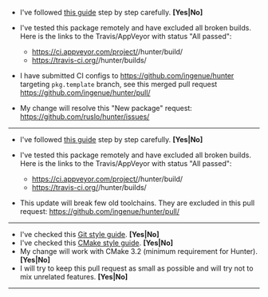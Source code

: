 <!--- Use this part of template if you're adding new package. Remove the rest. -->
<!--- BEGIN -->

* I've followed [this guide](https://docs.hunter.sh/en/latest/creating-new/create/cmake.html)
  step by step carefully. **[Yes|No]**

* I've tested this package remotely and have excluded all broken builds.
  Here is the links to the Travis/AppVeyor with status "All passed":

  * https://ci.appveyor.com/project/<username>/hunter/build/<build-number>
  * https://travis-ci.org/<username>/hunter/builds/<build-number>

* I have submitted CI configs to https://github.com/ingenue/hunter targeting `pkg.template` branch,
  see this merged pull request https://github.com/ingenue/hunter/pull/<number>

<!--- Remove next line if there is no corresponding "New package" issue. -->
* My change will resolve this "New package" request: https://github.com/ruslo/hunter/issues/<number>

---
<!--- END -->

<!--- Use this part of template if you're updating existing package. Remove the rest. -->
<!--- BEGIN -->

* I've followed [this guide](https://docs.hunter.sh/en/latest/creating-new/update.html)
  step by step carefully. **[Yes|No]**

* I've tested this package remotely and have excluded all broken builds.
  Here is the links to the Travis/AppVeyor with status "All passed":

  * https://ci.appveyor.com/project/<username>/hunter/build/<build-number>
  * https://travis-ci.org/<username>/hunter/builds/<build-number>

<!--- Remove next line if this update doesn't break old toolchains -->
* This update will break few old toolchains.
  They are excluded in this pull request: https://github.com/ingenue/hunter/pull/<number>

---
<!--- END -->

<!--- Use this part of template for other type of changes. Remove the rest. -->
<!--- BEGIN -->

* I've checked this [Git style guide](https://0.readthedocs.io/en/latest/git.html). **[Yes|No]**
* I've checked this [CMake style guide](https://0.readthedocs.io/en/latest/cmake.html). **[Yes|No]**
* My change will work with CMake 3.2 (minimum requirement for Hunter). **[Yes|No]**
* I will try to keep this pull request as small as possible and will try not to mix unrelated features. **[Yes|No]**

---
<!--- END -->
